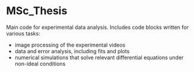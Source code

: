 # MSc_Thesis
Main code for experimental data analysis. Includes code blocks written for various tasks:
* image processing of the experimental videos
* data and error analysis, including fits and plots
* numerical simulations that solve relevant differential equations under non-ideal conditions
